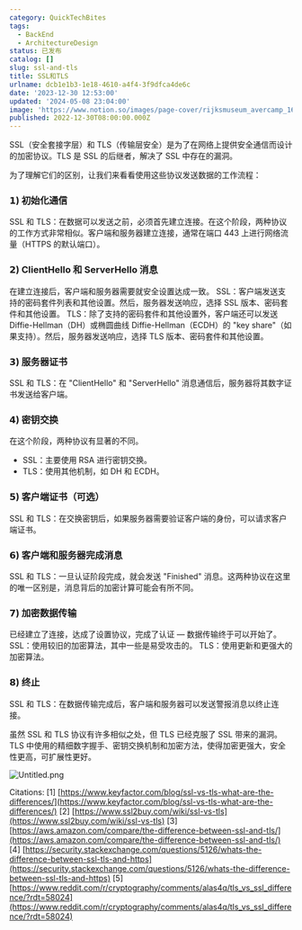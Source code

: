 ```yaml
---
category: QuickTechBites
tags:
  - BackEnd
  - ArchitectureDesign
status: 已发布
catalog: []
slug: ssl-and-tls
title: SSL和TLS
urlname: dcb1e1b3-1e18-4610-a4f4-3f9dfca4de6c
date: '2023-12-30 12:53:00'
updated: '2024-05-08 23:04:00'
image: 'https://www.notion.so/images/page-cover/rijksmuseum_avercamp_1620.jpg'
published: 2022-12-30T08:00:00.000Z
---
```


SSL（安全套接字层）和 TLS（传输层安全）是为了在网络上提供安全通信而设计的加密协议。TLS 是 SSL 的后继者，解决了 SSL 中存在的漏洞。


为了理解它们的区别，让我们来看看使用这些协议发送数据的工作流程：


### 𝟭) 初始化通信


SSL 和 TLS：在数据可以发送之前，必须首先建立连接。在这个阶段，两种协议的工作方式非常相似。客户端和服务器建立连接，通常在端口 443 上进行网络流量（HTTPS 的默认端口）。


### 𝟮) ClientHello 和 ServerHello 消息


在建立连接后，客户端和服务器需要就安全设置达成一致。
SSL：客户端发送支持的密码套件列表和其他设置。然后，服务器发送响应，选择 SSL 版本、密码套件和其他设置。
TLS：除了支持的密码套件和其他设置外，客户端还可以发送 Diffie-Hellman（DH）或椭圆曲线 Diffie-Hellman（ECDH）的 "key share"（如果支持）。然后，服务器发送响应，选择 TLS 版本、密码套件和其他设置。


### 𝟯) 服务器证书


SSL 和 TLS：在 "ClientHello" 和 "ServerHello" 消息通信后，服务器将其数字证书发送给客户端。


### 𝟰) 密钥交换


在这个阶段，两种协议有显著的不同。
- SSL：主要使用 RSA 进行密钥交换。
- TLS：使用其他机制，如 DH 和 ECDH。


### 𝟱) 客户端证书（可选）


SSL 和 TLS：在交换密钥后，如果服务器需要验证客户端的身份，可以请求客户端证书。


### 𝟲) 客户端和服务器完成消息


SSL 和 TLS：一旦认证阶段完成，就会发送 "Finished" 消息。这两种协议在这里的唯一区别是，消息背后的加密计算可能会有所不同。


### 𝟳) 加密数据传输


已经建立了连接，达成了设置协议，完成了认证 — 数据传输终于可以开始了。
SSL：使用较旧的加密算法，其中一些是易受攻击的。
TLS：使用更新和更强大的加密算法。


### 𝟴) 终止


SSL 和 TLS：在数据传输完成后，客户端和服务器可以发送警报消息以终止连接。


虽然 SSL 和 TLS 协议有许多相似之处，但 TLS 已经克服了 SSL 带来的漏洞。TLS 中使用的精细数字握手、密钥交换机制和加密方法，使得加密更强大，安全性更高，可扩展性更好。


![Untitled.png](https://prod-files-secure.s3.us-west-2.amazonaws.com/5d24fe63-e567-4804-86f9-9fdc62e13082/8ff987c5-7f31-4b50-83f5-c69ee7578c4a/Untitled.png?X-Amz-Algorithm=AWS4-HMAC-SHA256&X-Amz-Content-Sha256=UNSIGNED-PAYLOAD&X-Amz-Credential=ASIAZI2LB4664WQYYXXJ%2F20250317%2Fus-west-2%2Fs3%2Faws4_request&X-Amz-Date=20250317T213356Z&X-Amz-Expires=3600&X-Amz-Security-Token=IQoJb3JpZ2luX2VjEPX%2F%2F%2F%2F%2F%2F%2F%2F%2F%2FwEaCXVzLXdlc3QtMiJHMEUCIDXKHNxJSlnOpaxej7koNybNWcR4xvcGAjcAC9uY8CvEAiEA0nCzbUFZLoDFQNSpMPrDWkxn5Ukqn6Uv7oiBwl4%2BmNoq%2FwMIThAAGgw2Mzc0MjMxODM4MDUiDLv%2BNxtYPfs1hPos%2BSrcA%2FMhE89j9kjv%2By49DymOBK78tzk1mvHjiKyDhzM1wCxpvIp0hClNV3Oy75a8EEFhOQMFuZcmUr4TFKxZs3G%2FfcvPBeYmQyO%2FFZCxeJ7vgvzhAigciQpDOcKRt%2Fe7ZKPjqiAzzy2afieNixpveUT2bBL8E6IfEJZuUGkvlqRZ%2FsO1jvWYOP9jKu7%2Bs0qyfBz4RrIcPlhhC%2F9bT2uZD0iCAxMtMu8SHbZLmZAcAZVMbRLObHxhik5CvGx1GLrMvzRFvpZc6LEGgqFL8C3X0WyJqJXDqlgPF3LuFrf%2BDTlP0PvzN2Cc8kXINCnHAwi8kI5xmJsl3RtnOoH2GkJ2DkkkpDLqA%2BeKPp2iXZVtnAA6m4Xp6XeCPxNT71jI4%2FmuYCdqqOhcrs2UyFrwy%2FJjQLCXmPebzzPP4a8CM18PJf8mBysA0UzXnayZkZdOl66jSu1KGjgl7hwdzY4kZl6CahKpl0pVoxKElGzPkZScKHRkhMIf550q2far6mXRNuP%2F0UsQZwbJZwzvptJX7imEDG3yE2qGxt6%2FuVlg341ozJReHLaL984Pp2ZTZ%2FKIuU7QjGTfByadvNlC%2BCQdtGM26k9eoMnU1ID81KbvNALwAn3GsND0jWoPxLKQuv%2BGXQ2iMP6g4r4GOqUBeZR5aOJ%2B0XcVX6FAFwX6d8Ul0%2Fq5XS6qnsRmXVmGhEvrn90h3EelldMCgQIvUnoq%2BX4pbNZzdXm3JChIAff111hYQmj8FU07z1%2BMhGVc17j2JWlkQ3dzSmu%2Bvfu87%2FlMvSSgPGZgACtWqqfNaXT2lXNOclyBVou7DKfN%2Fgg1OAf2onxCkSZf8tXHiAdb2XLNSv3JLEjbXcCc4%2BTW8rLLgjx0xPl5&X-Amz-Signature=d9904515f98eb1b110bc2d9116bc7995ae69f6c1bf663d2f24df739a611af2a5&X-Amz-SignedHeaders=host&x-id=GetObject)


Citations:
[1] [https://www.keyfactor.com/blog/ssl-vs-tls-what-are-the-differences/](https://www.keyfactor.com/blog/ssl-vs-tls-what-are-the-differences/)
[2] [https://www.ssl2buy.com/wiki/ssl-vs-tls](https://www.ssl2buy.com/wiki/ssl-vs-tls)
[3] [https://aws.amazon.com/compare/the-difference-between-ssl-and-tls/](https://aws.amazon.com/compare/the-difference-between-ssl-and-tls/)
[4] [https://security.stackexchange.com/questions/5126/whats-the-difference-between-ssl-tls-and-https](https://security.stackexchange.com/questions/5126/whats-the-difference-between-ssl-tls-and-https)
[5] [https://www.reddit.com/r/cryptography/comments/alas4q/tls_vs_ssl_difference/?rdt=58024](https://www.reddit.com/r/cryptography/comments/alas4q/tls_vs_ssl_difference/?rdt=58024)


